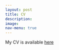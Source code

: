 ```yaml
---
layout: post
title: CV
description: 
image: 
nav-menu: true
---
```


My CV is available [here](https://github.com/AbdelMostafa/AbdelMostafa.github.io/assets/CV.pdf) 
